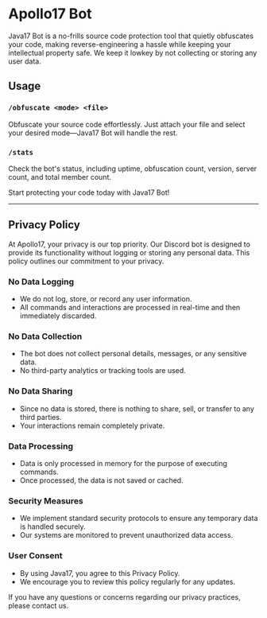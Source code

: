 # Apollo17 Bot

Java17 Bot is a no-frills source code protection tool that quietly obfuscates your code, making reverse-engineering a hassle while keeping your intellectual property safe. We keep it lowkey by not collecting or storing any user data.

## Usage
### `/obfuscate <mode> <file>`
Obfuscate your source code effortlessly. Just attach your file and select your desired mode—Java17 Bot will handle the rest.

### `/stats`
Check the bot's status, including uptime, obfuscation count, version, server count, and total member count.

Start protecting your code today with Java17 Bot!

---

## Privacy Policy
At Apollo17, your privacy is our top priority. Our Discord bot is designed to provide its functionality without logging or storing any personal data. This policy outlines our commitment to your privacy.

### **No Data Logging**
- We do not log, store, or record any user information.
- All commands and interactions are processed in real-time and then immediately discarded.

### **No Data Collection**
- The bot does not collect personal details, messages, or any sensitive data.
- No third-party analytics or tracking tools are used.

### **No Data Sharing**
- Since no data is stored, there is nothing to share, sell, or transfer to any third parties.
- Your interactions remain completely private.

### **Data Processing**
- Data is only processed in memory for the purpose of executing commands.
- Once processed, the data is not saved or cached.

### **Security Measures**
- We implement standard security protocols to ensure any temporary data is handled securely.
- Our systems are monitored to prevent unauthorized data access.

### **User Consent**
- By using Java17, you agree to this Privacy Policy.
- We encourage you to review this policy regularly for any updates.

If you have any questions or concerns regarding our privacy practices, please contact us.
